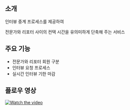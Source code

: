 ## 소개

인터뷰 중계 프로세스를 제공하여

전문가와 리포터 사이의 컨택 시간을 유의미하게 단축해 주는 서비스

## 주요 기능

- 전문가와 리포터 회원 구분
- 인터뷰 요청 프로세스
- 실시간 인터뷰 기한 마감


## 플로우 영상

[![Watch the video](https://github-production-user-asset-6210df.s3.amazonaws.com/82504981/239404061-f919ccc5-3cbd-4fe1-be4d-2760583431d4.png)](https://youtu.be/vIBOzZFTQcI)



